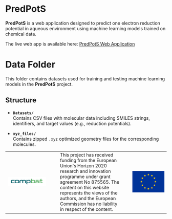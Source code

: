 # PredPotS

**PredPotS** is a web application designed to predict one electron reduction potential in aqueous environment using machine learning models trained on chemical data.

The live web app is available here: [PredPotS Web Application](https://predpots.ttk.hu/)  

# Data Folder

This folder contains datasets used for training and testing machine learning models in the **PredPotS** project.

## Structure

- **`Datasets/`**  
  Contains CSV files with molecular data including SMILES strings, identifiers, and target values (e.g., reduction potentials).

- **`xyz_files/`**  
  Contains zipped `.xyz` optimized geometry files for the corresponding molecules.

<table>
  <tr>
    <td width="150">
      <img src="../assets/CompBat_logo.png" width="120"/>
    </td>
    <td>
    This project has received funding from the European Union's Horizon 2020 research and innovation programme under grant agreement No 875565.
    The content on this website represents the views of the authors, and the European Commission has no liability in respect of the content.
    </td>
    <td width="120" align="right">
      <img src="../assets/eu_flag.jpg" width="100">
    </td>
  </tr>
</table>

